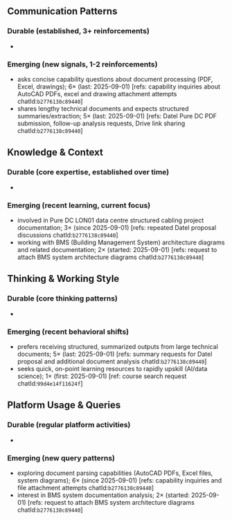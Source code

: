 ## Communication Patterns
### Durable (established, 3+ reinforcements)
-

### Emerging (new signals, 1-2 reinforcements)
- asks concise capability questions about document processing (PDF, Excel, drawings); 6× (last: 2025-09-01) [refs: capability inquiries about AutoCAD PDFs, excel and drawing attachment attempts chatId:`b2776138c89440`]
- shares lengthy technical documents and expects structured summaries/extraction; 5× (last: 2025-09-01) [refs: Datel Pure DC PDF submission, follow-up analysis requests, Drive link sharing chatId:`b2776138c89440`]

## Knowledge & Context
### Durable (core expertise, established over time)
-

### Emerging (recent learning, current focus)
- involved in Pure DC LON01 data centre structured cabling project documentation; 3× (since 2025-09-01) [refs: repeated Datel proposal discussions chatId:`b2776138c89440`]
- working with BMS (Building Management System) architecture diagrams and related documentation; 2× (started: 2025-09-01) [refs: request to attach BMS system architecture diagrams chatId:`b2776138c89440`]

## Thinking & Working Style
### Durable (core thinking patterns)
-

### Emerging (recent behavioral shifts)
- prefers receiving structured, summarized outputs from large technical documents; 5× (last: 2025-09-01) [refs: summary requests for Datel proposal and additional document analysis chatId:`b2776138c89440`]
- seeks quick, on-point learning resources to rapidly upskill (AI/data science); 1× (first: 2025-09-01) [ref: course search request chatId:`99d4e14f11624f`]

## Platform Usage & Queries
### Durable (regular platform activities)
-

### Emerging (new query patterns)
- exploring document parsing capabilities (AutoCAD PDFs, Excel files, system diagrams); 6× (since 2025-09-01) [refs: capability inquiries and file attachment attempts chatId:`b2776138c89440`]
- interest in BMS system documentation analysis; 2× (started: 2025-09-01) [refs: request to attach BMS system architecture diagrams chatId:`b2776138c89440`]